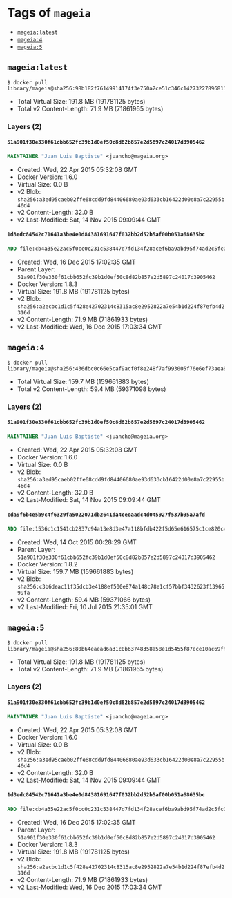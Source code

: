 <!-- THIS FILE IS GENERATED VIA '.template-helpers/generate-tag-details.pl' -->

# Tags of `mageia`

-	[`mageia:latest`](#mageialatest)
-	[`mageia:4`](#mageia4)
-	[`mageia:5`](#mageia5)

## `mageia:latest`

```console
$ docker pull library/mageia@sha256:98b182f76149914174f3e750a2ce51c346c1427322789681163529f80a5cb855
```

-	Total Virtual Size: 191.8 MB (191781125 bytes)
-	Total v2 Content-Length: 71.9 MB (71861965 bytes)

### Layers (2)

#### `51a901f30e330f61cbb652fc39b1d0ef50c8d82b857e2d5897c24017d3905462`

```dockerfile
MAINTAINER "Juan Luis Baptiste" <juancho@mageia.org>
```

-	Created: Wed, 22 Apr 2015 05:32:08 GMT
-	Docker Version: 1.6.0
-	Virtual Size: 0.0 B
-	v2 Blob: `sha256:a3ed95caeb02ffe68cdd9fd84406680ae93d633cb16422d00e8a7c22955b46d4`
-	v2 Content-Length: 32.0 B
-	v2 Last-Modified: Sat, 14 Nov 2015 09:09:44 GMT

#### `1d8edc84542c71641a3be4e0d84381691647f032bb2d52b5af00b051a68635bc`

```dockerfile
ADD file:cb4a35e22ac5f0cc0c231c538447d7fd134f28acef6ba9abd95f74ad2c5fc0d9 in /
```

-	Created: Wed, 16 Dec 2015 17:02:35 GMT
-	Parent Layer: `51a901f30e330f61cbb652fc39b1d0ef50c8d82b857e2d5897c24017d3905462`
-	Docker Version: 1.8.3
-	Virtual Size: 191.8 MB (191781125 bytes)
-	v2 Blob: `sha256:a2ecbc1d1c5f428e42702314c8315ac8e2952822a7e54b1d224f87efb4d2316d`
-	v2 Content-Length: 71.9 MB (71861933 bytes)
-	v2 Last-Modified: Wed, 16 Dec 2015 17:03:34 GMT

## `mageia:4`

```console
$ docker pull library/mageia@sha256:436dbc0c66e5caf9acf0f8e248f7af993005f76e6ef73aea8f9beedca4d31e4e
```

-	Total Virtual Size: 159.7 MB (159661883 bytes)
-	Total v2 Content-Length: 59.4 MB (59371098 bytes)

### Layers (2)

#### `51a901f30e330f61cbb652fc39b1d0ef50c8d82b857e2d5897c24017d3905462`

```dockerfile
MAINTAINER "Juan Luis Baptiste" <juancho@mageia.org>
```

-	Created: Wed, 22 Apr 2015 05:32:08 GMT
-	Docker Version: 1.6.0
-	Virtual Size: 0.0 B
-	v2 Blob: `sha256:a3ed95caeb02ffe68cdd9fd84406680ae93d633cb16422d00e8a7c22955b46d4`
-	v2 Content-Length: 32.0 B
-	v2 Last-Modified: Sat, 14 Nov 2015 09:09:44 GMT

#### `cda9f6b4e5b9c4f6329fa5022071db2641da4ceeaadc4d045927f537b95a7afd`

```dockerfile
ADD file:1536c1c1541cb2837c94a13e8d3e47a118bfdb422f5d65e616575c1ce820c476 in /
```

-	Created: Wed, 14 Oct 2015 00:28:29 GMT
-	Parent Layer: `51a901f30e330f61cbb652fc39b1d0ef50c8d82b857e2d5897c24017d3905462`
-	Docker Version: 1.8.2
-	Virtual Size: 159.7 MB (159661883 bytes)
-	v2 Blob: `sha256:c3b6deac11f35dcb3e4188ef500e874a148c78e1cf57bbf3432623f1396599fa`
-	v2 Content-Length: 59.4 MB (59371066 bytes)
-	v2 Last-Modified: Fri, 10 Jul 2015 21:35:01 GMT

## `mageia:5`

```console
$ docker pull library/mageia@sha256:80b64eaead6a31c0b63748358a58e1d5455f87ece10ac69ff3e6db31dbd1fbd7
```

-	Total Virtual Size: 191.8 MB (191781125 bytes)
-	Total v2 Content-Length: 71.9 MB (71861965 bytes)

### Layers (2)

#### `51a901f30e330f61cbb652fc39b1d0ef50c8d82b857e2d5897c24017d3905462`

```dockerfile
MAINTAINER "Juan Luis Baptiste" <juancho@mageia.org>
```

-	Created: Wed, 22 Apr 2015 05:32:08 GMT
-	Docker Version: 1.6.0
-	Virtual Size: 0.0 B
-	v2 Blob: `sha256:a3ed95caeb02ffe68cdd9fd84406680ae93d633cb16422d00e8a7c22955b46d4`
-	v2 Content-Length: 32.0 B
-	v2 Last-Modified: Sat, 14 Nov 2015 09:09:44 GMT

#### `1d8edc84542c71641a3be4e0d84381691647f032bb2d52b5af00b051a68635bc`

```dockerfile
ADD file:cb4a35e22ac5f0cc0c231c538447d7fd134f28acef6ba9abd95f74ad2c5fc0d9 in /
```

-	Created: Wed, 16 Dec 2015 17:02:35 GMT
-	Parent Layer: `51a901f30e330f61cbb652fc39b1d0ef50c8d82b857e2d5897c24017d3905462`
-	Docker Version: 1.8.3
-	Virtual Size: 191.8 MB (191781125 bytes)
-	v2 Blob: `sha256:a2ecbc1d1c5f428e42702314c8315ac8e2952822a7e54b1d224f87efb4d2316d`
-	v2 Content-Length: 71.9 MB (71861933 bytes)
-	v2 Last-Modified: Wed, 16 Dec 2015 17:03:34 GMT
